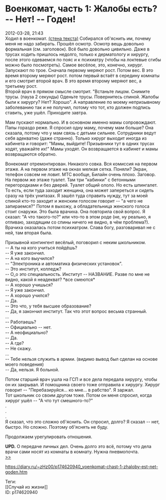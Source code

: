 Военкомат, часть 1: Жалобы есть? -- Нет! -- Годен!
===================================================

   
 2012-03-28, 21:43   
  Ходил в военкомат.  [(стена текста)](https://zHz00.diary.ru/p174620940.htm?index=1#linkmore174620940m1)    Собирался об'яснить им, почему меня не надо забирать. Прошёл осмотр. Осмотр вещь довольно формальная (см. заголовок). Всё было довольно цивильно. Даже в трусах ходить пришлось недолго, только к дерматологу и хирургу, после этого одеваемся по пояс и к психиатру (чтобы на локтевые сгибы можно было посмотреть). Самое весёлое, это, конечно, хирург. Запускают по трое. Сначала первому меряют рост. Потом вес. В это время второму меряют рост. потом первый встаёт в середину комнаты и его смотрит второй врач. В это время второму меряют вес, а третьему рост.   
 Второй врач в прямом смысле смотрит. "Встаньте лицом. Снимите трусы. (пауза 2 секунды) Оденьте трусы. Повернитесь спиной. Жалобы были к хирургу? Нет? Хорошо". А направление по моему непризывному заболеванию так и не получил, потому что тот, кто должен подпись ставить, уже ушёл. Приходите завтра.   
   
 Мам пускают нормально. И в основном именно мамы сопровождают. Папы гораздо реже. Я спросил одну маму, почему мам больше? Она сказала, потому что у мам связь с детьми сильнее. Сотрудники ведут себя адекватно (даже странно). Только хирург выходит иногда из кабинета и говорит: "Мамы, выйдите! Призывники тут в одних трусах ходят, уважайте их!" Мамы уходят. Он возвращается в кабинет и мамы возвращаются обратно.   
   
 Вонекомат отремонтирован. Никакого совка. Вся комиссия на первом этаже. А на первом этаже на окнах мелкая сетка. Поняли? Экран, телефон совсем не ловит. МТС вообще, Билайн очень плохо. Заговор. На первом же этаже туалет. Там три "кабинки" с бетонными перегородками и без дверей. Туалет общий ололо. Но есть шпингалет. То есть, если туда заходит женщина, она может запереться и сидеть сразу на трёх унитазах. Я зашёл туда справить нужду, тут за моей спиной кто-то заходит и женским голосом говорит -- "а чего не запираемся?" Потом я выхожу, а обладательница женского голоса стоит снаружи. Это была врачиха. Она повторила свой вопрос. Я сказал: "А что такого-то?" или что-то в этом роде (не, ну реально, я отливаю, заходящим со спины ничего не видно, в чём проблема?). Врачиха оказалась потом психиатром. Слава богу, разговаривал не с ней, там вторая была.   
   
 Призывной контингент весёлый, поговорил с неким школьником.   
 -- А ты на кого учиться пойдёшь?   
 -- Я уже закончил.   
 -- А на кого выучился?   
 -- "Электроника и автоматика физических установок".   
 -- Это институт, колледж?   
 -- О\_о это специальность. Институт -- НАЗВАНИЕ. Разве по мне не видно, какой я неадекват? \*все смеются\*   
 -- А хорошо учишься?   
 -- Я уже закончил.   
 -- А хорошо учился?   
 -- Да.   
 -- Это что, у тебя высшее образование?   
 -- Да, я закончил институт. Так что этот вопрос весьма странный.   
 ...   
 -- Работаешь?   
 -- Официально -- нет.   
 -- А неофициально?   
 -- Да.   
 -- А где?   
 -- Не скажу.   
 ...   
 -- Тебе нельзя служить в армии. (видимо вывод был сделан на основе моего поведения)   
 -- Да, нельзя. Я больной.   
   
 Потом старший врач ушла на ГСП и все дела передала хирургу, чтобы он их закрывал. И помощника своего тоже отправила к хирургу. Хирург говорит -- "Перебазируйся... ко мне... в рабство". Я заржал.   
 Тот школьник со своим другом тоже. Потом он меня спросил, когда хирург ушёл -- "А что тут смешного-то?"   
 .   
 .   
 .   
 Я сказал, что это сложно об'яснить. Он спросил, долго? Я сказал -- нет, быстро. Но сложно. Поэтому об'яснять не буду.   
   
 Продолжаем урегулировать отношения.   
   
  **UPD.**  О передаче личных дел. Очень долго это всё, потому что дела врачи сами носят из комнаты в комнату. Нужна пневмопочта.     
  [>>](Военкомат,%20часть%202%20вызывают%20на%20Городской%20Сборный%20Пункт)    
    
 <https://diary.ru/~zHz00/p174620940_voenkomat-chast-1-zhaloby-est-net-goden.htm>   
   
 Теги:   
 [[Случай из жизни]]   
 ID: p174620940